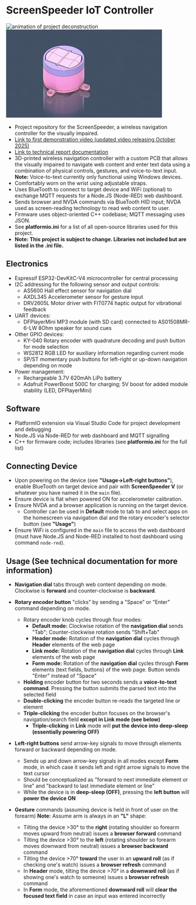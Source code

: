# ScreenSpeeder IoT Controller
![animation of project deconstruction](https://github.com/Adam-Beik/ScreenSpeeder-IoTController/blob/main/deconstruct_compressed.gif)
![animation of project's navigation dial internals](https://github.com/Adam-Beik/ScreenSpeeder-IoTController/blob/main/gears_compressed.gif)
* Project repository for the ScreenSpeeder, a wireless navigation controller for the visually impaired.
* [Link to first demonstration video (updated video releasing October 2025)](https://www.youtube.com/watch?v=nY-d67pn6yI)
* [Link to technical report documentation](https://1drv.ms/w/c/bf5aecddce199c5e/EYxzLiALXJlNptYhbYVuunkBDRpJXIS_0LUYTRMiL-INpQ?e=VsDVbx)
* 3D-printed wireless navigation controller with a custom PCB that allows the visually impaired to navigate web content and enter text data using a combination of physical controls, gestures, and voice-to-text input. **Note:** Voice-to-text currently only functional using Windows devices.
* Comfortably worn on the wrist using adjustable straps.
* Uses BlueTooth to connect to target device and WiFi (optional) to exchange MQTT requests for a Node.JS (Node-RED) web dashboard.
* Sends browser and NVDA commands via BlueTooth HID input; NVDA used as screen-reading technology to read web content to user. 
* Firmware uses object-oriented C++ codebase; MQTT messaging uses JSON.
* See **platformio.ini** for a list of all open-source libraries used for this project.
* **Note: This project is subject to change. Libraries not included but are listed in the .ini file.**

Electronics
------
* Espressif ESP32-DevKitC-V4 microcontroller for central processing
* I2C addressing for the following sensor and output controls:
  * AS5600 Hall effect sensor for navigation dial
  * AXDL345 Accelerometer sensor for gesture input
  * DRV2605L Motor driver with FIT0774 haptic output for vibrational feedback
* UART devices:
  * DFPlayerMini MP3 module (with SD card) connected to AS01508MR-6-LW 8Ohm speaker for sound cues
* Other GPIO devices:
  * KY-040 Rotary encoder with quadrature decoding and push button for mode selection
  * WS2812 RGB LED for auxiliary information regarding current mode
  * SP/ST momentary push buttons for left-right or up-down navigation depending on mode
* Power management:
  * Rechargeable 3.7V 620mAh LiPo battery
  * Adafruit PowerBoost 500C for charging; 5V boost for added module stability (LED, DFPlayerMini)

Software
-----
* PlatformIO extension via Visual Studio Code for project development and debugging
* Node.JS via Node-RED for web dashboard and MQTT signalling
* C++ for firmware code; includes libraries (see **platformio.ini** for the full list)

Connecting Device
----
* Upon powering on the device (see **"Usage->Left-right buttons"**), enable BlueTooth on target device and pair with **ScreenSpeeder V** (or whatever you have named it in the `main` file).
* Ensure device is flat when powered ON for accelerometer calibration.
* Ensure NVDA and a browser application is running on the target device.
  * Controller can be used in **Default** mode to tab to and select apps on the homescreen via navigation dial and the rotary encoder's selector button (see **"Usage"**)
* Ensure WiFi is configured in the `main` file to access the web dashboard (must have Node.JS and Node-RED installed to host dashboard using command `node-red`).

Usage (See technical documentation for more information)
----
* **Navigation dial** tabs through web content depending on mode. Clockwise is **forward** and counter-clockwise is **backward**.
  
* **Rotary encoder button** "clicks" by sending a "Space" or "Enter" command depending on mode.
  * Rotary encoder knob cycles through four modes:
    * **Default mode:** Clockwise rotation of the **navigation dial** sends "Tab"; Counter-clockwise rotation sends "Shift+Tab"
    * **Header mode:** Rotation of the **navigation dial** cycles through **Header** elements of the web page
    * **Link mode:** Rotation of the **navigation dial** cycles through **Link** elements of the web page
    * **Form mode:** Rotation of the **navigation dial** cycles through **Form** elements (text fields, buttons) of the web page. Button sends "Enter" instead of "Space"
  * **Holding** encoder button for two seconds sends a **voice-to-text command**. Pressing the button submits the parsed text into the selected field
  * **Double-clicking** the encoder button re-reads the targeted line or element
  * **Triple-clicking** the encoder button focuses on the browser's navigation/search field **except in Link mode (see below)**
    * **Triple-clicking** in **Link** mode will **put the device into deep-sleep (essentially powering OFF)**
      
* **Left-right buttons** send arrow-key signals to move through elements forward or backward depending on mode.
  * Sends up and down arrow-key signals in all modes except **Form** mode, in which case it sends left and right arrow signals to move the text cursor
  * Should be conceptualized as "forward to next immediate element or line" and "backward to last immediate element or line"
  * While the device is in **deep-sleep (OFF)**, pressing the **left button** will **power the device ON**
    
* **Gesture** commands (assuming device is held in front of user on the forearm) **Note:** Assume arm is always in an **"L"** shape:
  *  Tilting the device >30° to the **right** (rotating shoulder so forearm moves upward from neutral) issues a **browser forward** command
  *  Tilting the device >30° to the **left** (rotating shoulder so forearm moves downward from neutral) issues a **browser backward** command
  *  Tilting the device >70° **toward** the user in an **upward roll** (as if checking one's watch) issues a **browser refresh** command
    * In **Header** mode, tilting the device >70° in a **downward roll** (as if showing one's watch to someone) issues a **browser refresh** command
    * In **Form** mode, the aforementioned **downward roll** will **clear the focused text field** in case an input was entered incorrectly


